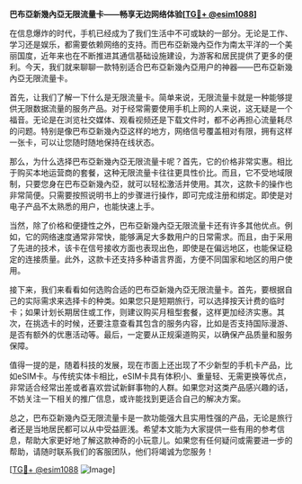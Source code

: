 **巴布亞新幾內亞无限流量卡——畅享无边网络体验[[TG💪+ @esim1088](https://t.me/s/esim1088)]**

在信息爆炸的时代，手机已经成为了我们生活中不可或缺的一部分。无论是工作、学习还是娱乐，都需要依赖网络的支持。而巴布亞新幾內亞作为南太平洋的一个美丽国度，近年来也在不断推进其通信基础设施建设，为游客和居民提供了更多的便利。今天，我们就来聊聊一款特别适合巴布亞新幾內亞用户的神器——巴布亞新幾內亞无限流量卡。

首先，让我们了解一下什么是无限流量卡。简单来说，无限流量卡就是一种能够提供无限数据流量的服务产品。对于经常需要使用手机上网的人来说，这无疑是一个福音。无论是在浏览社交媒体、观看视频还是下载文件时，都不必再担心流量耗尽的问题。特别是像巴布亞新幾內亞这样的地方，网络信号覆盖相对有限，拥有这样一张卡，可以让您随时随地保持在线状态。

那么，为什么选择巴布亞新幾內亞无限流量卡呢？首先，它的价格非常实惠。相比于购买本地运营商的套餐，这种无限流量卡往往更具性价比。而且，它不受地域限制，只要您身在巴布亞新幾內亞，就可以轻松激活并使用。其次，这款卡的操作也非常简便。只需要按照说明书上的步骤进行操作，即可完成注册和绑定。即使是对电子产品不太熟悉的用户，也能快速上手。

当然，除了价格和便捷性之外，巴布亞新幾內亞无限流量卡还有许多其他优点。例如，它的网络速度通常非常快，能够满足大多数用户的日常需求。而且，由于采用了先进的技术，该卡在信号接收方面也表现出色，即使是在偏远地区，也能保证稳定的连接质量。此外，这款卡还支持多种语言界面，方便不同国家和地区的用户使用。

接下来，我们来看看如何选购合适的巴布亞新幾內亞无限流量卡。首先，要根据自己的实际需求来选择卡的种类。如果您只是短期旅行，可以选择按天计费的临时卡；如果计划长期居住或工作，则建议购买月租型套餐，这样更加经济实惠。其次，在挑选卡的时候，还要注意查看其包含的服务内容，比如是否支持国际漫游、是否有额外的优惠活动等。最后，一定要从正规渠道购买，以确保产品质量和服务保障。

值得一提的是，随着科技的发展，现在市面上还出现了不少新型的手机卡产品，比如eSIM卡。与传统实体卡相比，eSIM卡具有体积小、重量轻、无需更换等优点，非常适合经常出差或者喜欢尝试新鲜事物的人群。如果您对这类产品感兴趣的话，不妨关注一下相关的推广信息，或许能找到更适合自己的解决方案。

总之，巴布亞新幾內亞无限流量卡是一款功能强大且实用性强的产品，无论是旅行者还是当地居民都可以从中受益匪浅。希望本文能为大家提供一些有用的参考信息，帮助大家更好地了解这款神奇的小玩意儿。如果您有任何疑问或需要进一步的帮助，请随时联系我们的客服团队，他们将竭诚为您服务！

[[TG💪+ @esim1088](https://t.me/s/esim1088) ![Image](https://i.postimg.cc/4NQfJmqS/Snipaste-2025-05-13-00-14-12.png)]
